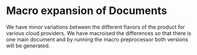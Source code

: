 # Macro expansion of Documents

We have minor variations between the different flavors of the product
for various cloud providers.  We have macroised the differences so that 
there is one main document and by running the macro preprocessor both versions
will be generated.
